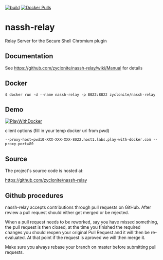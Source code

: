 [![build](https://github.com/zyclonite/nassh-relay/actions/workflows/build.yml/badge.svg)](https://github.com/zyclonite/nassh-relay/actions/workflows/build.yml)
[![Docker Pulls](https://badgen.net/docker/pulls/zyclonite/nassh-relay)](https://hub.docker.com/r/zyclonite/nassh-relay)

# nassh-relay

Relay Server for the Secure Shell Chromium plugin

## Documentation

See https://github.com/zyclonite/nassh-relay/wiki/Manual for details

## Docker

```
$ docker run -d --name nassh-relay -p 8022:8022 zyclonite/nassh-relay
```

## Demo

[![PlayWithDocker](https://github.com/play-with-docker/stacks/raw/cff22438cb4195ace27f9b15784bbb497047afa7/assets/images/button.png)](http://play-with-docker.com?stack=https://gist.githubusercontent.com/zyclonite/2351c74e618382486855683b8ff749e6/raw/5200ea23f0448333f8a71907fce8f1391d7f5547/nassh-stack.yml)

client options (fill in your temp docker url from pwd)
```
--proxy-host=pwd10-XXX-XXX-XXX-8022.host1.labs.play-with-docker.com --proxy-port=80
```

## Source

The project's source code is hosted at:

https://github.com/zyclonite/nassh-relay

## Github procedures

nassh-relay accepts contributions through pull requests on GitHub. After review a pull
request should either get merged or be rejected.

When a pull request needs to be reworked, say you have missed something, the pull
request is then closed, at the time you finished the required changes you should
reopen your original Pull Request and it will then be re-evaluated. At that point if
the request is aproved we will then merge it.

Make sure you always rebase your branch on master before submitting pull requests.
